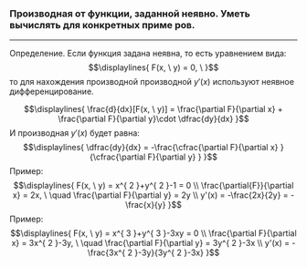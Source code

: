 ### Производная от функции, заданной неявно. Уметь вычислять для конкретных приме ров.
---
Определение. Если функция задана неявна, то есть уравнением вида:
$$\displaylines{
F(x, \  y) = 0, \  
}$$
то для нахождения производной производной ${\displaystyle y'(x)}$ используют неявное дифференцирование.

$$\displaylines{
\frac{d}{dx}[F(x, \  y)] = \frac{\partial F}{\partial x} + \frac{\partial F}{\partial y}\cdot \dfrac{dy}{dx}  
}$$
И производная ${\displaystyle y'(x)}$ будет равна:
$$\displaylines{
\dfrac{dy}{dx} = -\frac{\cfrac{\partial F}{\partial x} }{\cfrac{\partial F}{\partial y} } 
}$$
Пример:
$$\displaylines{
F(x, \  y) = x^{ 2 }+y^{ 2 }-1 = 0 \\
\frac{\partial{F}}{\partial x} = 2x, \   \quad \frac{\partial F}{\partial y} = 2y \\
y'(x) = -\frac{2x}{2y} = -\frac{x}{y} 
}$$
Пример:
$$\displaylines{
F(x, \  y) = x^{ 3 }+y^{ 3 }-3xy = 0 \\
\frac{\partial F}{\partial x} = 3x^{ 2 }-3y, \   \quad \frac{\partial F}{\partial y} = 3y^{ 2 }-3x \\
y'(x) = -\frac{3x^{ 2 }-3y}{3y^{ 2 }-3x} 
}$$